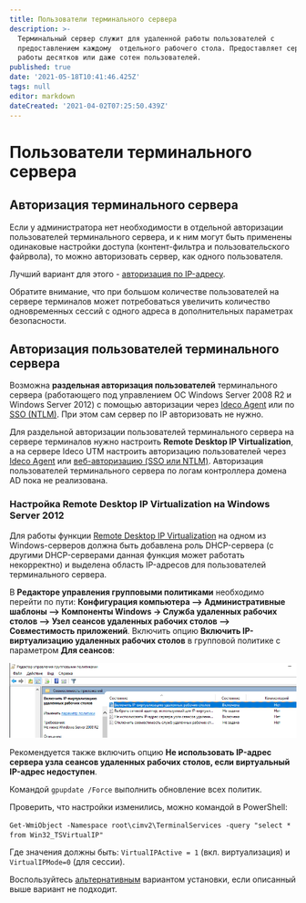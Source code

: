 ```yaml
---
title: Пользователи терминального сервера
description: >-
  Терминальный сервер служит для удаленной работы пользователей с
  предоставлением каждому  отдельного рабочего стола. Предоставляет сервис для
  работы десятков или даже сотен пользователей.
published: true
date: '2021-05-18T10:41:46.425Z'
tags: null
editor: markdown
dateCreated: '2021-04-02T07:25:50.439Z'
---
```


# Пользователи терминального сервера

## Авторизация терминального сервера

Если у администратора нет необходимости в отдельной авторизации пользователей терминального сервера, и к ним могут быть применены одинаковые настройки доступа \(контент-фильтра и пользовательского файрвола\), то можно авторизовать сервер, как одного пользователя.

Лучший вариант для этого - [авторизация по IP-адресу](https://github.com/ideco-team/docsUTM/tree/c6fdc8e9437797db7478b8404ef059e57173d3af/Настройка/Авторизация-пользователей/Авторизация-по-IP-адресу/README.md).

Обратите внимание, что при большом количестве пользователей на сервере терминалов может потребоваться увеличить количество одновременных сессий с одного адреса в дополнительных параметрах безопасности.

## Авторизация пользователей терминального сервера

Возможна **раздельная авторизация пользователей** терминального сервера \(работающего под управлением ОС Windows Server 2008 R2 и Windows Server 2012\) с помощью авторизации через [Ideco Agent](https://github.com/ideco-team/docsUTM/tree/c6fdc8e9437797db7478b8404ef059e57173d3af/Настройка/Авторизация-пользователей/Авторизация-через-Ideco-Agent/README.md) или по [SSO \(NTLM\)](https://github.com/ideco-team/docsUTM/tree/c6fdc8e9437797db7478b8404ef059e57173d3af/Настройка/Управление-пользователями/Интеграция-с-Active-Directory/Авторизация-пользователей-Active-Directory/README.md). При этом сам сервер по IP авторизовать не нужно.

Для раздельной авторизации пользователей терминального сервера на сервере терминалов нужно настроить **Remote Desktop IP Virtualization**, а на сервере Ideco UTM настроить авторизацию пользователей через [Ideco Agent](https://github.com/ideco-team/docsUTM/tree/c6fdc8e9437797db7478b8404ef059e57173d3af/Настройка/Авторизация-пользователей/Авторизация-через-Ideco-Agent/README.md) или [веб-авторизацию \(SSO или NTLM\)](https://github.com/ideco-team/docsUTM/tree/c6fdc8e9437797db7478b8404ef059e57173d3af/Настройка/Управление-пользователями/Интеграция-с-Active-Directory/Авторизация-пользователей-Active-Directory/README.md). Авторизация пользователей терминального сервера по логам контроллера домена AD пока не реализована.

### Настройка Remote Desktop IP Virtualization на Windows Server 2012

Для работы функции [Remote Desktop IP Virtualization](https://techcommunity.microsoft.com/t5/microsoft-security-and/configuring-remote-desktop-ip-virtualization-part-1/ba-p/246844) на одном из Windows-серверов должна быть добавлена роль DHCP-сервера \(с другими DHCP-серверами данная функция может работать некорректно\) и выделена область IP-адресов для пользователей терминального сервера.

В **Редакторе управления групповыми политиками** необходимо перейти по пути: **Конфигурация компьютера –&gt; Административные шаблоны –&gt; Компоненты Windows -&gt; Служба удаленных рабочих столов –&gt; Узел сеансов удаленных рабочих столов –&gt; Совместимость приложений**. Включить опцию **Включить IP-виртуализацию удаленных рабочих столов** в групповой политике с параметром **Для сеансов**:

![](../.gitbook/assets/gp-ip.png)

Рекомендуется также включить опцию **Не использовать IP-адрес сервера узла сеансов удаленных рабочих столов, если виртуальный IP-адрес недоступен**.

Командой `gpupdate /Force` выполнить обновление всех политик.

Проверить, что настройки изменились, можно командой в PowerShell:

`Get-WmiObject -Namespace root\cimv2\TerminalServices -query "select * from Win32_TSVirtualIP"`

Где значения должны быть: `VirtualIPActive = 1` \(вкл. виртуализация\) и `VirtualIPMode=0` \(для сессии\).

Воспользуйтесь [альтернативным](https://social.technet.microsoft.com/wiki/ru-ru/contents/articles/22770.windows-server-2012-r2-ip.aspx) вариантом установки, если описанный выше вариант не подходит.

